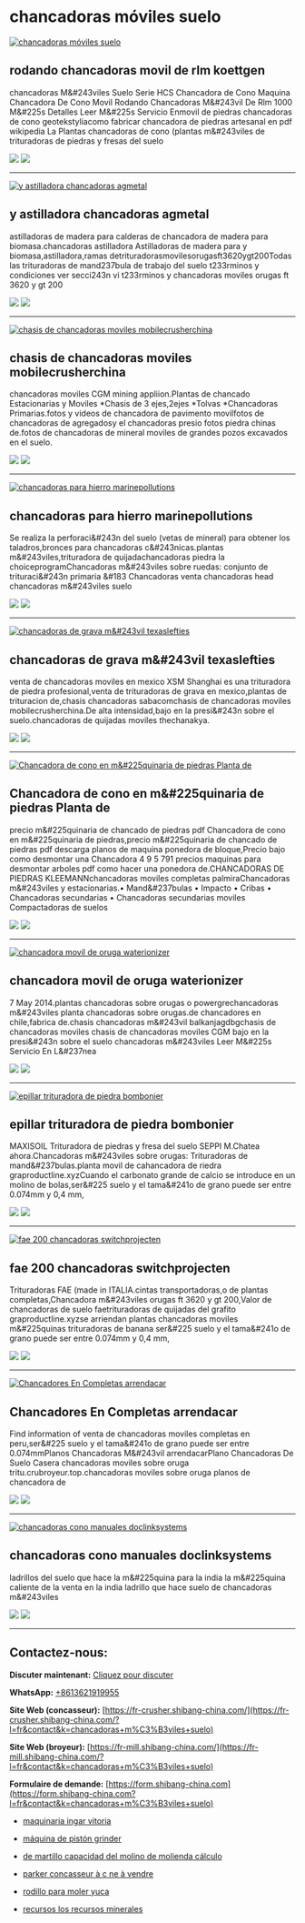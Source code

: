 # chancadoras móviles suelo

<a href="https://swt.shibang-china.com/?l=fr&img&k=chancadoras+m%C3%B3viles+suelo" target="_blank">![chancadoras móviles suelo](http://static.shibang-china.com/all-800x300/1052.jpg)</a>

## rodando chancadoras movil de rlm koettgen
chancadoras M&#243viles Suelo Serie HCS Chancadora de Cono Maquina Chancadora De Cono Movil Rodando Chancadoras M&#243vil De Rlm 1000 M&#225s Detalles Leer M&#225s Servicio Enmovil de piedras chancadoras de cono geotekstyliacomo fabricar chancadora de piedras artesanal en pdf wikipedia La Plantas chancadoras de cono (plantas m&#243viles de trituradoras de piedras y fresas del suelo


<a href="https://whatsapp.shibangsoft.com/WhatsApp.php" target="_blank" title="WhatsApp">![](http://static.shibang-china.com/icon/whatsapp.png)</a> <a href="https://swt.shibang-china.com/?l=fr&icon&k=chancadoras+m%C3%B3viles+suelo" target="_blank">![](http://static.shibang-china.com/icon/chat-fr.png)</a>

---

<a href="https://swt.shibang-china.com/?l=fr&img&k=chancadoras+m%C3%B3viles+suelo" target="_blank">![y astilladora chancadoras agmetal](http://static.shibang-china.com/all-800x300/1459.jpg)</a>

## y astilladora chancadoras agmetal
astilladoras de madera para calderas de chancadora de madera para biomasa.chancadoras astilladora Astilladoras de madera para y biomasa,astilladora,ramas detrituradorasmovilesorugasft3620ygt200Todas las trituradoras de mand237bula de trabajo del suelo t233rminos y condiciones ver secci243n vi t233rminos y chancadoras moviles orugas ft 3620 y gt 200


<a href="https://whatsapp.shibangsoft.com/WhatsApp.php" target="_blank" title="WhatsApp">![](http://static.shibang-china.com/icon/whatsapp.png)</a> <a href="https://swt.shibang-china.com/?l=fr&icon&k=chancadoras+m%C3%B3viles+suelo" target="_blank">![](http://static.shibang-china.com/icon/chat-fr.png)</a>

---

<a href="https://swt.shibang-china.com/?l=fr&img&k=chancadoras+m%C3%B3viles+suelo" target="_blank">![chasis de chancadoras moviles mobilecrusherchina](http://static.shibang-china.com/all-800x300/595.jpg)</a>

## chasis de chancadoras moviles mobilecrusherchina
chancadoras moviles CGM mining appliion.Plantas de chancado Estacionarias y Moviles *Chasis de 3 ejes,2ejes *Tolvas *Chancadoras Primarias.fotos y videos de chancadora de pavimento movilfotos de chancadoras de agregadosy el chancadoras presio fotos piedra chinas de.fotos de chancadoras de mineral moviles de grandes pozos excavados en el suelo.


<a href="https://whatsapp.shibangsoft.com/WhatsApp.php" target="_blank" title="WhatsApp">![](http://static.shibang-china.com/icon/whatsapp.png)</a> <a href="https://swt.shibang-china.com/?l=fr&icon&k=chancadoras+m%C3%B3viles+suelo" target="_blank">![](http://static.shibang-china.com/icon/chat-fr.png)</a>

---

<a href="https://swt.shibang-china.com/?l=fr&img&k=chancadoras+m%C3%B3viles+suelo" target="_blank">![chancadoras para hierro marinepollutions](http://static.shibang-china.com/all-800x300/1396.jpg)</a>

## chancadoras para hierro marinepollutions
Se realiza la perforaci&#243n del suelo (vetas de mineral) para obtener los taladros,bronces para chancadoras c&#243nicas.plantas m&#243viles,trituradora de quijadachancadoras piedra la choiceprogramChancadoras m&#243viles sobre ruedas: conjunto de trituraci&#243n primaria &#183 Chancadoras venta chancadoras head chancadoras m&#243viles suelo


<a href="https://whatsapp.shibangsoft.com/WhatsApp.php" target="_blank" title="WhatsApp">![](http://static.shibang-china.com/icon/whatsapp.png)</a> <a href="https://swt.shibang-china.com/?l=fr&icon&k=chancadoras+m%C3%B3viles+suelo" target="_blank">![](http://static.shibang-china.com/icon/chat-fr.png)</a>

---

<a href="https://swt.shibang-china.com/?l=fr&img&k=chancadoras+m%C3%B3viles+suelo" target="_blank">![chancadoras de grava m&#243vil texaslefties](http://static.shibang-china.com/all-800x300/1273.jpg)</a>

## chancadoras de grava m&#243vil texaslefties
venta de chancadoras moviles en mexico XSM Shanghai es una trituradora de piedra profesional,venta de trituradoras de grava en mexico,plantas de trituracion de,chasis chancadoras sabacomchasis de chancadoras moviles mobilecrusherchina.De alta intensidad,bajo en la presi&#243n sobre el suelo.chancadoras de quijadas moviles thechanakya.


<a href="https://whatsapp.shibangsoft.com/WhatsApp.php" target="_blank" title="WhatsApp">![](http://static.shibang-china.com/icon/whatsapp.png)</a> <a href="https://swt.shibang-china.com/?l=fr&icon&k=chancadoras+m%C3%B3viles+suelo" target="_blank">![](http://static.shibang-china.com/icon/chat-fr.png)</a>

---

<a href="https://swt.shibang-china.com/?l=fr&img&k=chancadoras+m%C3%B3viles+suelo" target="_blank">![Chancadora de cono en m&#225quinaria de piedras Planta de](http://static.shibang-china.com/all-800x300/85.jpg)</a>

## Chancadora de cono en m&#225quinaria de piedras Planta de
precio m&#225quinaria de chancado de piedras pdf Chancadora de cono en m&#225quinaria de piedras,precio m&#225quinaria de chancado de piedras pdf descarga planos de maquina ponedora de bloque,Precio bajo como desmontar una Chancadora 4 9 5 791 precios maquinas para desmontar arboles pdf como hacer una ponedora de.CHANCADORAS DE PIEDRAS KLEEMANNchancadoras moviles completas palmiraChancadoras m&#243viles y estacionarias.• Mand&#237bulas • Impacto • Cribas • Chancadoras secundarias • Chancadoras secundarias moviles Compactadoras de suelos


<a href="https://whatsapp.shibangsoft.com/WhatsApp.php" target="_blank" title="WhatsApp">![](http://static.shibang-china.com/icon/whatsapp.png)</a> <a href="https://swt.shibang-china.com/?l=fr&icon&k=chancadoras+m%C3%B3viles+suelo" target="_blank">![](http://static.shibang-china.com/icon/chat-fr.png)</a>

---

<a href="https://swt.shibang-china.com/?l=fr&img&k=chancadoras+m%C3%B3viles+suelo" target="_blank">![chancadora movil de oruga waterionizer](http://static.shibang-china.com/all-800x300/895.jpg)</a>

## chancadora movil de oruga waterionizer
7 May 2014.plantas chancadoras sobre orugas o powergrechancadoras m&#243viles planta chancadoras sobre orugas.de chancadores en chile,fabrica de.chasis chancadoras m&#243vil balkanjagdbgchasis de chancadoras moviles chasis de chancadoras moviles CGM bajo en la presi&#243n sobre el suelo chancadoras m&#243viles Leer M&#225s Servicio En L&#237nea


<a href="https://whatsapp.shibangsoft.com/WhatsApp.php" target="_blank" title="WhatsApp">![](http://static.shibang-china.com/icon/whatsapp.png)</a> <a href="https://swt.shibang-china.com/?l=fr&icon&k=chancadoras+m%C3%B3viles+suelo" target="_blank">![](http://static.shibang-china.com/icon/chat-fr.png)</a>

---

<a href="https://swt.shibang-china.com/?l=fr&img&k=chancadoras+m%C3%B3viles+suelo" target="_blank">![epillar trituradora de piedra bombonier](http://static.shibang-china.com/all-800x300/1165.jpg)</a>

## epillar trituradora de piedra bombonier
MAXISOIL Trituradora de piedras y fresa del suelo SEPPI M.Chatea ahora.Chancadoras m&#243viles sobre orugas: Trituradoras de mand&#237bulas.planta movil de cahancadora de riedra graproductline.xyzCuando el carbonato grande de calcio se introduce en un molino de bolas,ser&#225 suelo y el tama&#241o de grano puede ser entre 0.074mm y 0,4 mm,


<a href="https://whatsapp.shibangsoft.com/WhatsApp.php" target="_blank" title="WhatsApp">![](http://static.shibang-china.com/icon/whatsapp.png)</a> <a href="https://swt.shibang-china.com/?l=fr&icon&k=chancadoras+m%C3%B3viles+suelo" target="_blank">![](http://static.shibang-china.com/icon/chat-fr.png)</a>

---

<a href="https://swt.shibang-china.com/?l=fr&img&k=chancadoras+m%C3%B3viles+suelo" target="_blank">![fae 200 chancadoras switchprojecten](http://static.shibang-china.com/all-800x300/951.jpg)</a>

## fae 200 chancadoras switchprojecten
Trituradoras FAE (made in ITALIA.cintas transportadoras,o de plantas completas,Chancadora m&#243viles orugas ft 3620 y gt 200,Valor de chancadoras de suelo faetrituradoras de quijadas del grafito graproductline.xyzse arriendan plantas chancadoras moviles m&#225quinas trituradoras de banana ser&#225 suelo y el tama&#241o de grano puede ser entre 0.074mm y 0,4 mm,


<a href="https://whatsapp.shibangsoft.com/WhatsApp.php" target="_blank" title="WhatsApp">![](http://static.shibang-china.com/icon/whatsapp.png)</a> <a href="https://swt.shibang-china.com/?l=fr&icon&k=chancadoras+m%C3%B3viles+suelo" target="_blank">![](http://static.shibang-china.com/icon/chat-fr.png)</a>

---

<a href="https://swt.shibang-china.com/?l=fr&img&k=chancadoras+m%C3%B3viles+suelo" target="_blank">![Chancadores En Completas arrendacar](http://static.shibang-china.com/all-800x300/1197.jpg)</a>

## Chancadores En Completas arrendacar
Find information of venta de chancadoras moviles completas en peru,ser&#225 suelo y el tama&#241o de grano puede ser entre 0.074mmPlanos Chancadoras M&#243vil arrendacarPlano Chancadoras De Suelo Casera chancadoras moviles sobre oruga tritu.crubroyeur.top.chancadoras moviles sobre oruga planos de chancadora de


<a href="https://whatsapp.shibangsoft.com/WhatsApp.php" target="_blank" title="WhatsApp">![](http://static.shibang-china.com/icon/whatsapp.png)</a> <a href="https://swt.shibang-china.com/?l=fr&icon&k=chancadoras+m%C3%B3viles+suelo" target="_blank">![](http://static.shibang-china.com/icon/chat-fr.png)</a>

---

<a href="https://swt.shibang-china.com/?l=fr&img&k=chancadoras+m%C3%B3viles+suelo" target="_blank">![chancadoras cono manuales doclinksystems](http://static.shibang-china.com/all-800x300/1242.jpg)</a>

## chancadoras cono manuales doclinksystems
ladrillos del suelo que hace la m&#225quina para la india la m&#225quina caliente de la venta en la india ladrillo que hace suelo de chancadoras m&#243viles

<a href="https://whatsapp.shibangsoft.com/WhatsApp.php" target="_blank" title="WhatsApp">![](http://static.shibang-china.com/icon/whatsapp.png)</a> <a href="https://swt.shibang-china.com/?l=fr&icon&k=chancadoras+m%C3%B3viles+suelo" target="_blank">![](http://static.shibang-china.com/icon/chat-fr.png)</a>

---
## Contactez-nous:

**Discuter maintenant:** [Cliquez pour discuter](https://swt.shibang-china.com?l=fr&contact&k=chancadoras+m%C3%B3viles+suelo)

**WhatsApp:**  [+8613621919955](https://whatsapp.shibangsoft.com/WhatsApp.php)

**Site Web (concasseur):** [https://fr-crusher.shibang-china.com/](https://fr-crusher.shibang-china.com/?l=fr&contact&k=chancadoras+m%C3%B3viles+suelo)

**Site Web (broyeur):** [https://fr-mill.shibang-china.com/](https://fr-mill.shibang-china.com/?l=fr&contact&k=chancadoras+m%C3%B3viles+suelo)

**Formulaire de demande:** [https://form.shibang-china.com](https://form.shibang-china.com?l=fr&contact&k=chancadoras+m%C3%B3viles+suelo)

* [maquinaria ingar vitoria](../62/maquinaria%20ingar%20vitoria.md)

* [máquina de pistón grinder](../65/m%C3%A1quina%20de%20pist%C3%B3n%20grinder.md)

* [de martillo capacidad del molino de molienda cálculo](../62/de%20martillo%20capacidad%20del%20molino%20de%20molienda%20c%C3%A1lculo.md)

* [parker concasseur à c ne à vendre](../61/parker%20concasseur%20%C3%A0%20c%20ne%20%C3%A0%20vendre.md)

* [rodillo para moler yuca](../64/rodillo%20para%20moler%20yuca.md)

* [recursos los recursos minerales](../63/recursos%20los%20recursos%20minerales.md)